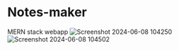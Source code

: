 # Notes-maker
 MERN stack webapp
![Screenshot 2024-06-08 104250](https://github.com/AlwinRP/Notes-maker/assets/111759014/66ed7b85-7e56-4ad4-a40d-3fba91b66390)
![Screenshot 2024-06-08 104502](https://github.com/AlwinRP/Notes-maker/assets/111759014/60f27dd7-e7db-4930-824a-8f360af51ddd)
